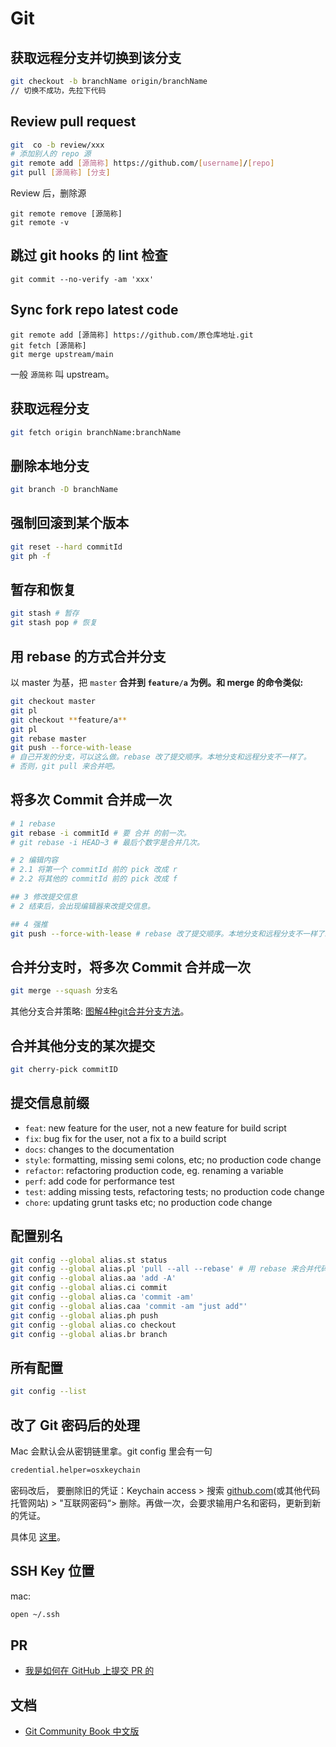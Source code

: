 # Git
## 获取远程分支并切换到该分支

```bash
git checkout -b branchName origin/branchName
// 切换不成功，先拉下代码
```
## Review pull request
```bash
git  co -b review/xxx
# 添加别人的 repo 源
git remote add [源简称] https://github.com/[username]/[repo]
git pull [源简称] [分支]
```

Review 后，删除源
```
git remote remove [源简称]
git remote -v
```

## 跳过 git hooks 的 lint 检查
```
git commit --no-verify -am 'xxx'
```

## Sync fork repo latest code
```
git remote add [源简称] https://github.com/原仓库地址.git
git fetch [源简称]
git merge upstream/main
```

一般 `源简称` 叫 upstream。

## 获取远程分支

```bash
git fetch origin branchName:branchName
```

## 删除本地分支

```bash
git branch -D branchName
```

## 强制回滚到某个版本

```bash
git reset --hard commitId
git ph -f
```

## 暂存和恢复

```bash
git stash # 暂存
git stash pop # 恢复
```

## **用 rebase 的方式合并分支**

以 master 为基，把 `master` **合并到 `feature/a` 为例。和 merge 的命令类似:**

```bash
git checkout master
git pl
git checkout **feature/a**
git pl
git rebase master
git push --force-with-lease
# 自己开发的分支，可以这么做。rebase 改了提交顺序。本地分支和远程分支不一样了。
# 否则，git pull 来合并吧。
```

## 将多次 Commit 合并成一次

```bash
# 1 rebase
git rebase -i commitId # 要 合并 的前一次。
# git rebase -i HEAD~3 # 最后个数字是合并几次。

# 2 编辑内容
# 2.1 将第一个 commitId 前的 pick 改成 r
# 2.2 将其他的 commitId 前的 pick 改成 f

## 3 修改提交信息
# 2 结束后，会出现编辑器来改提交信息。

## 4 强推
git push --force-with-lease # rebase 改了提交顺序。本地分支和远程分支不一样了。
```

## 合并分支时，将多次 Commit 合并成一次

```bash
git merge --squash 分支名
```

其他分支合并策略: [图解4种git合并分支方法](https://zhuanlan.zhihu.com/p/28137908)。

## 合并其他分支的某次提交

```bash
git cherry-pick commitID
```

## 提交信息前缀

- `feat`: new feature for the user, not a new feature for build script
- `fix`: bug fix for the user, not a fix to a build script
- `docs`: changes to the documentation
- `style`: formatting, missing semi colons, etc; no production code change
- `refactor`: refactoring production code, eg. renaming a variable
- `perf`:  add code for performance test
- `test`: adding missing tests, refactoring tests; no production code change
- `chore`: updating grunt tasks etc; no production code change

## 配置别名

```bash
git config --global alias.st status
git config --global alias.pl 'pull --all --rebase' # 用 rebase 来合并代码
git config --global alias.aa 'add -A'
git config --global alias.ci commit
git config --global alias.ca 'commit -am'
git config --global alias.caa 'commit -am "just add"'
git config --global alias.ph push
git config --global alias.co checkout
git config --global alias.br branch
```

## 所有配置

```bash
git config --list
```

## 改了 Git 密码后的处理

Mac 会默认会从密钥链里拿。git config 里会有一句

```bash
credential.helper=osxkeychain
```

密码改后， 要删除旧的凭证：Keychain access > 搜索 [github.com](http://github.com/)(或其他代码托管网站) > "互联网密码“> 删除。再做一次，会要求输用户名和密码，更新到新的凭证。

具体见 [这里](https://docs.github.com/cn/github/getting-started-with-github/getting-started-with-git/updating-credentials-from-the-macos-keychain)。

## SSH Key 位置

mac: 

```bash
open ~/.ssh
```

## PR

- [我是如何在 GitHub 上提交 PR 的](https://juejin.cn/post/6844904103294795789)

## **文档**

- [Git Community Book 中文版](http://gitbook.liuhui998.com/index.html)